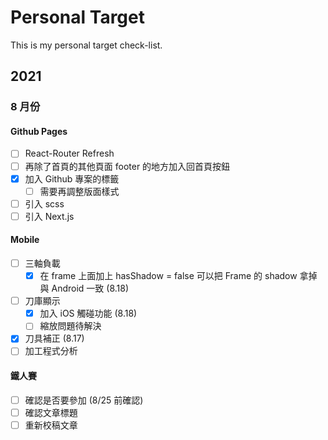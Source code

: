 # Personal Target
This is my personal target check-list.

## 2021
### 8 月份
#### Github Pages
- [ ] React-Router Refresh
- [ ] 再除了首頁的其他頁面 footer 的地方加入回首頁按鈕
- [X] 加入 Github 專案的標籤
  - [ ] 需要再調整版面樣式
- [ ] 引入 scss
- [ ] 引入 Next.js

#### Mobile
- [ ] 三軸負載
  - [x] 在 frame 上面加上 hasShadow = false 可以把 Frame 的 shadow 拿掉與 Android 一致 (8.18)
- [ ] 刀庫顯示
  - [x] 加入 iOS 觸碰功能 (8.18)
  - [ ] 縮放問題待解決
- [x] 刀具補正 (8.17)
- [ ] 加工程式分析

#### 鐵人賽
- [ ] 確認是否要參加 (8/25 前確認)
- [ ] 確認文章標題
- [ ] 重新校稿文章

